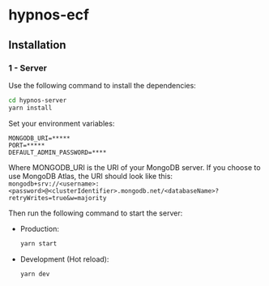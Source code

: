 # hypnos-ecf

## Installation

### 1 - Server
Use the following command to install the dependencies:
```bash
cd hypnos-server
yarn install
````
Set your environment variables:
```plain
MONGODB_URI=*****
PORT=*****
DEFAULT_ADMIN_PASSWORD=****
```
Where MONGODB_URI is the URI of your MongoDB server. If you choose to use MongoDB Atlas, the URI should look like this:
`mongodb+srv://<username>:<password>@<clusterIdentifier>.mongodb.net/<databaseName>?retryWrites=true&w=majority`

Then run the following command to start the server:
- Production:
  ```bash
  yarn start
  ```
- Development (Hot reload):
  ```bash
  yarn dev
  ```
